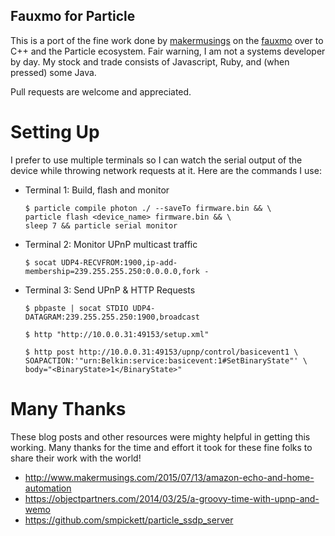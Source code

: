 Fauxmo for Particle
-------------------

This is a port of the fine work done by [makermusings][] on the [fauxmo][] over to C++ and the Particle ecosystem. Fair warning, I am not a systems developer by day. My stock and trade consists of Javascript, Ruby, and (when pressed) some Java.

Pull requests are welcome and appreciated.

[makermusings]: https://github.com/makermusings
[fauxmo]: https://github.com/makermusings/fauxmo

Setting Up
==========

I prefer to use multiple terminals so I can watch the serial output of the device while throwing network requests at it. Here are the commands I use:

* Terminal 1: Build, flash and monitor
  ```
  $ particle compile photon ./ --saveTo firmware.bin && \
  particle flash <device_name> firmware.bin && \
  sleep 7 && particle serial monitor
  ```

* Terminal 2: Monitor UPnP multicast traffic
  ```
  $ socat UDP4-RECVFROM:1900,ip-add-membership=239.255.255.250:0.0.0.0,fork -
  ```

* Terminal 3: Send UPnP & HTTP Requests
  ```
  $ pbpaste | socat STDIO UDP4-DATAGRAM:239.255.255.250:1900,broadcast
  ```
  ```
  $ http "http://10.0.0.31:49153/setup.xml"
  ```
  ```
  $ http post http://10.0.0.31:49153/upnp/control/basicevent1 \
  SOAPACTION:'"urn:Belkin:service:basicevent:1#SetBinaryState"' \
  body="<BinaryState>1</BinaryState>"
  ```


Many Thanks
===========

These blog posts and other resources were mighty helpful in getting this working. Many thanks for the time and effort it took for these fine folks to share their work with the world!

- http://www.makermusings.com/2015/07/13/amazon-echo-and-home-automation
- https://objectpartners.com/2014/03/25/a-groovy-time-with-upnp-and-wemo
- https://github.com/smpickett/particle_ssdp_server
